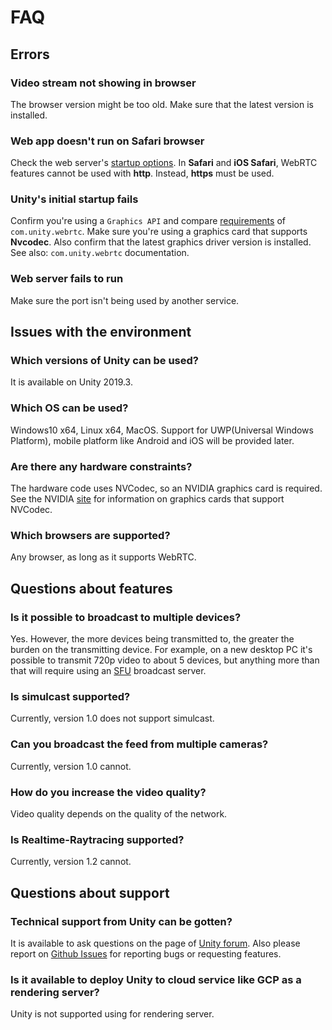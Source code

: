 # FAQ

## Errors

### Video stream not showing in browser

The browser version might be too old. Make sure that the latest version is installed.

### Web app doesn't run on Safari browser

Check the web server's [startup options](webserver.md). In **Safari** and **iOS Safari**, WebRTC features cannot be used with **http**. Instead, **https** must be used.

### Unity's initial startup fails

Confirm you're using a `Graphics API` and compare [requirements](https://docs.unity3d.com/Packages/com.unity.webrtc@latest/en/overview.html) of `com.unity.webrtc`.
Make sure you're using a graphics card that supports **Nvcodec**. Also confirm that the latest graphics driver version is installed. See also: `com.unity.webrtc` documentation.

### Web server fails to run 

Make sure the port isn't being used by another service. 

## Issues with the environment

### Which versions of Unity can be used?

It is available on Unity 2019.3.

### Which OS can be used?

Windows10 x64, Linux x64, MacOS. Support for UWP(Universal Windows Platform), mobile platform like Android and iOS will be provided later.

### Are there any hardware constraints?

The hardware code uses NVCodec, so an NVIDIA graphics card is required. See the NVIDIA [site](https://developer.nvidia.com/video-encode-decode-gpu-support-matrix) for information on graphics cards that support NVCodec.

### Which browsers are supported?

Any browser, as long as it supports WebRTC.

## Questions about features

### Is it possible to broadcast to multiple devices?

Yes. However, the more devices being transmitted to, the greater the burden on the transmitting device. For example, on a new desktop PC it's possible to transmit 720p video to about 5 devices, but anything more than that will require using an [SFU](https://webrtcglossary.com/sfu/) broadcast server.

### Is simulcast supported?

Currently, version 1.0 does not support simulcast.

### Can you broadcast the feed from multiple cameras?

Currently, version 1.0 cannot.

### How do you increase the video quality?

Video quality depends on the quality of the network. 

### Is Realtime-Raytracing supported? 

Currently, version 1.2 cannot.

## Questions about support

### Technical support from Unity can be gotten?

It is available to ask questions on the page of [Unity forum](https://forum.unity.com/forums/unity-render-streaming.413). Also please report on [Github Issues](https://github.com/Unity-Technologies/UnityRenderStreaming/issues) for reporting bugs or requesting features.

### Is it available to deploy Unity to cloud service like GCP as a rendering server?

Unity is not supported using for rendering server.